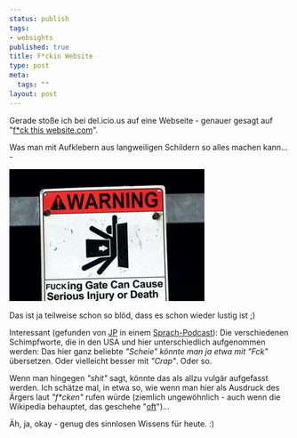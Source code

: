 ```yaml
--- 
status: publish
tags: 
- websights
published: true
title: F*ckin Website
type: post
meta: 
  tags: ""
layout: post
---
```

Gerade stoße ich bei del.icio.us auf eine Webseite - genauer gesagt auf "<a href="http://www.fuckthiswebsite.com">f*ck this website.com</a>".

Was man mit Aufklebern aus langweiligen Schildern so alles machen kann... -

<a href="http://www.fuckthiswebsite.com/"><img src='/media/wp/050721f_ckinwebsite.jpg' alt='F_ckin Website' class="centered" /></a>

Das ist ja teilweise schon so blöd, dass es schon wieder lustig ist ;)

Interessant (gefunden von <a href="http://blog.jeanpierre.de">JP</a> in einem <a href="http://thewordnerds.libsyn.com/index.php?post_id=11727">Sprach-Podcast</a>): Die verschiedenen Schimpfworte, die in den USA und hier unterschiedlich aufgenommen werden: Das hier ganz beliebte <em>"Schei*e"</em> könnte man ja etwa mit <em>"F*ck"</em> übersetzen. Oder vielleicht besser mit <em>"Crap"</em>. Oder so.

Wenn man hingegen <em>"shit"</em> sagt, könnte das als allzu vulgär aufgefasst werden. Ich schätze mal, in etwa so, wie wenn man hier als Ausdruck des Ärgers laut <em>"f*cken"</em> rufen würde (ziemlich ungewöhnlich - auch wenn die Wikipedia behauptet, das geschehe "<a href="http://de.wikipedia.org/wiki/Ficken">oft</a>")...

Äh, ja, okay - genug des sinnlosen Wissens für heute. :)
